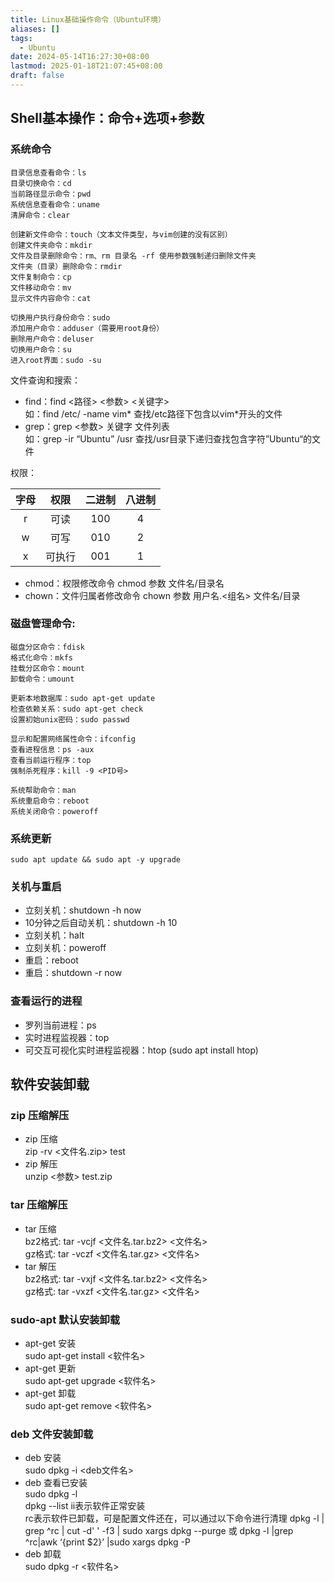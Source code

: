```yaml
---
title: Linux基础操作命令（Ubuntu环境）
aliases: []
tags:
  - Ubuntu
date: 2024-05-14T16:27:30+08:00
lastmod: 2025-01-18T21:07:45+08:00
draft: false
---
```


## Shell基本操作：命令+选项+参数
### 系统命令
    目录信息查看命令：ls  
    目录切换命令：cd  
    当前路径显示命令：pwd  
    系统信息查看命令：uname  
    清屏命令：clear  

    创建新文件命令：touch（文本文件类型，与vim创建的没有区别）  
    创建文件夹命令：mkdir  
    文件及目录删除命令：rm、rm 目录名 -rf 使用参数强制递归删除文件夹  
    文件夹（目录）删除命令：rmdir  
    文件复制命令：cp  
    文件移动命令：mv  
    显示文件内容命令：cat  

    切换用户执行身份命令：sudo  
    添加用户命令：adduser（需要用root身份）  
    删除用户命令：deluser  
    切换用户命令：su  
    进入root界面：sudo -su  

文件查询和搜索：  

- find：find <路径> <参数> <关键字>  
如：find /etc/ -name vim* 查找/etc路径下包含以vim*开头的文件  
- grep：grep <参数> 关键字 文件列表  
如：grep -ir “Ubuntu” /usr 查找/usr目录下递归查找包含字符”Ubuntu“的文件  

权限：

| 字母 | 权限 | 二进制 | 八进制 |
|:---:|:---: |:-----: |:----: |
|  r  | 可读  | 100   |    4  |
|  w  | 可写  | 010   |   2   |
|  x  | 可执行 | 001  |   1   |

- chmod：权限修改命令
  chmod 参数 文件名/目录名
- chown：文件归属者修改命令
  chown   参数   用户名.<组名>   文件名/目录  

### 磁盘管理命令:

    磁盘分区命令：fdisk
    格式化命令：mkfs  
    挂载分区命令：mount  
    卸载命令：umount  

    更新本地数据库：sudo apt-get update
    检查依赖关系：sudo apt-get check
    设置初始unix密码：sudo passwd

    显示和配置网络属性命令：ifconfig
    查看进程信息：ps -aux
    查看当前运行程序：top
    强制杀死程序：kill -9 <PID号>

    系统帮助命令：man
    系统重启命令：reboot
    系统关闭命令：poweroff

### 系统更新
    sudo apt update && sudo apt -y upgrade

### 关机与重启
- 立刻关机：shutdown -h now
- 10分钟之后自动关机：shutdown -h 10
- 立刻关机：halt
- 立刻关机：poweroff
- 重启：reboot
- 重启：shutdown -r now

### 查看运行的进程
- 罗列当前进程：ps
- 实时进程监视器：top
- 可交互可视化实时进程监视器：htop (sudo apt install htop)

## 软件安装卸载
### zip 压缩解压
- zip 压缩  
    zip -rv <文件名.zip> test
- zip 解压  
    unzip <参数> test.zip
### tar 压缩解压
- tar 压缩  
    bz2格式: tar -vcjf <文件名.tar.bz2> <文件名>  
    gz格式: tar -vczf <文件名.tar.gz> <文件名>  
- tar 解压  
    bz2格式: tar -vxjf <文件名.tar.bz2> <文件名>  
    gz格式: tar -vxzf <文件名.tar.gz> <文件名>  
### sudo-apt 默认安装卸载
- apt-get 安装  
    sudo apt-get install <软件名>  
- apt-get 更新  
    sudo apt-get upgrade <软件名>  
- apt-get 卸载  
    sudo apt-get remove <软件名>  

### deb 文件安装卸载
- deb 安装  
    sudo dpkg -i <deb文件名>  
- deb 查看已安装  
    sudo dpkg -l  
    dpkg --list
    ii表示软件正常安装  
    rc表示软件已卸载，可是配置文件还在，可以通过以下命令进行清理
        dpkg -l | grep ^rc | cut -d' ' -f3 | sudo xargs dpkg --purge 或
        dpkg -l |grep ^rc|awk ‘{print $2}’ |sudo xargs dpkg -P
- deb 卸载  
    sudo dpkg -r <软件名>

